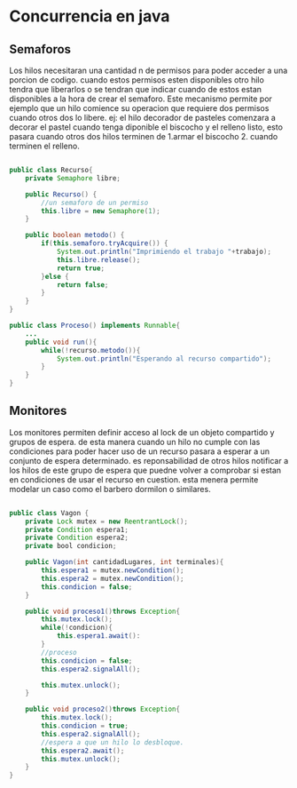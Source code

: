 # Concurrencia en java

## Semaforos
Los hilos necesitaran una cantidad n de permisos para poder acceder a una porcion de codigo. cuando estos permisos esten disponibles otro hilo tendra que liberarlos o se tendran que indicar cuando de estos estan disponibles a la hora de crear el semaforo.
Este mecanismo permite por ejemplo que un hilo comience su operacion que requiere dos permisos cuando otros dos lo libere. ej: el hilo decorador de pasteles comenzara a decorar el pastel cuando tenga diponible el biscocho y el relleno listo, esto pasara cuando otros dos hilos terminen de 1.armar el biscocho 2. cuando terminen el relleno.

```java

public class Recurso{
	private Semaphore libre;

    public Recurso() {
        //un semaforo de un permiso
		this.libre = new Semaphore(1);
	}

    public boolean metodo() {
		if(this.semaforo.tryAcquire()) {
			System.out.println("Imprimiendo el trabajo "+trabajo);
			this.libre.release();
			return true;
		}else {
			return false;
		}
	}
}

public class Proceso() implements Runnable{
    ...
    public void run(){
        while(!recurso.metodo()){
            System.out.println("Esperando al recurso compartido");
        }
    }
}

```

## Monitores

Los monitores permiten definir acceso al lock de un objeto compartido y grupos de espera. de esta manera cuando un hilo no cumple con las condiciones para poder hacer uso de un recurso pasara a esperar a un conjunto de espera determinado. es reponsabilidad de otros hilos notificar a los hilos de este grupo de espera que puedne volver a comprobar si estan en condiciones de usar el recurso en cuestion. esta menera permite modelar un caso como el barbero dormilon o similares.

```java

public class Vagon {
    private Lock mutex = new ReentrantLock();
    private Condition espera1;
    private Condition espera2;
    private bool condicion;

    public Vagon(int cantidadLugares, int terminales){
        this.espera1 = mutex.newCondition();
        this.espera2 = mutex.newCondition();
        this.condicion = false;
    }

    public void proceso1()throws Exception{
        this.mutex.lock();
        while(!condicion){
            this.espera1.await():
        }
        //proceso
        this.condicion = false;
        this.espera2.signalAll();

        this.mutex.unlock();
    }

    public void proceso2()throws Exception{
        this.mutex.lock();
        this.condicion = true;
        this.espera2.signalAll();
        //espera a que un hilo lo desbloque.
        this.espera2.await();
        this.mutex.unlock();
    }
}

```